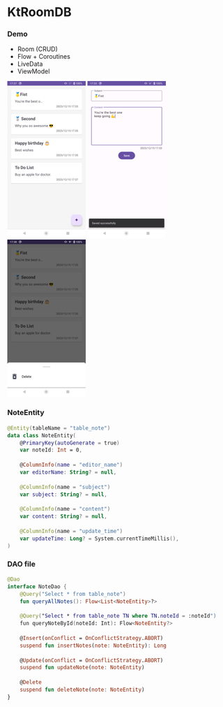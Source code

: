 # KtRoomDB

### Demo

- Room (CRUD)
- Flow + Coroutines
- LiveData
- ViewModel

![Query](./screenshot/Screenshot_20231215_173724.png)
![Insert & Update](./screenshot/Screenshot_20231215_173349.png)
![Delete](./screenshot/Screenshot_20231215_173808.png)

### NoteEntity

``` Kotlin
@Entity(tableName = "table_note")
data class NoteEntity(
    @PrimaryKey(autoGenerate = true)
    var noteId: Int = 0,
    
    @ColumnInfo(name = "editor_name")
    var editorName: String? = null,
    
    @ColumnInfo(name = "subject")
    var subject: String? = null,
    
    @ColumnInfo(name = "content")
    var content: String? = null,
    
    @ColumnInfo(name = "update_time")
    var updateTime: Long? = System.currentTimeMillis(),
)
```

### DAO file
``` Kotlin
@Dao
interface NoteDao {
    @Query("Select * from table_note")
    fun queryAllNotes(): Flow<List<NoteEntity>?>

    @Query("Select * from table_note TN where TN.noteId = :noteId")
    fun queryNoteById(noteId: Int): Flow<NoteEntity?>

    @Insert(onConflict = OnConflictStrategy.ABORT)
    suspend fun insertNotes(note: NoteEntity): Long

    @Update(onConflict = OnConflictStrategy.ABORT)
    suspend fun updateNote(note: NoteEntity)

    @Delete
    suspend fun deleteNote(note: NoteEntity)
}
```